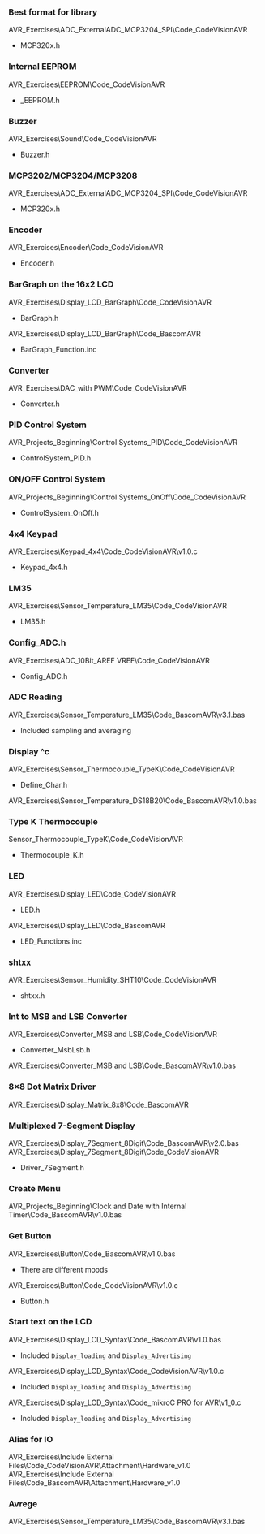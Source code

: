 ﻿### Best format for library
AVR_Exercises\ADC_ExternalADC_MCP3204_SPI\Code_CodeVisionAVR
- MCP320x.h

### Internal EEPROM
AVR_Exercises\EEPROM\Code_CodeVisionAVR
- _EEPROM.h

### Buzzer
AVR_Exercises\Sound\Code_CodeVisionAVR
- Buzzer.h

### MCP3202/MCP3204/MCP3208
AVR_Exercises\ADC_ExternalADC_MCP3204_SPI\Code_CodeVisionAVR
- MCP320x.h

### Encoder
AVR_Exercises\Encoder\Code_CodeVisionAVR
- Encoder.h

### BarGraph on the 16x2 LCD
AVR_Exercises\Display_LCD_BarGraph\Code_CodeVisionAVR
- BarGraph.h
 
AVR_Exercises\Display_LCD_BarGraph\Code_BascomAVR
- BarGraph_Function.inc

### Converter
AVR_Exercises\DAC_with PWM\Code_CodeVisionAVR
- Converter.h

### PID Control System
AVR_Projects_Beginning\Control Systems_PID\Code_CodeVisionAVR
- ControlSystem_PID.h

### ON/OFF Control System
AVR_Projects_Beginning\Control Systems_OnOff\Code_CodeVisionAVR
- ControlSystem_OnOff.h

### 4x4 Keypad
AVR_Exercises\Keypad_4x4\Code_CodeVisionAVR\v1.0.c
- Keypad_4x4.h

### LM35
AVR_Exercises\Sensor_Temperature_LM35\Code_CodeVisionAVR 
- LM35.h

### Config_ADC.h
AVR_Exercises\ADC_10Bit_AREF VREF\Code_CodeVisionAVR
- Config_ADC.h

### ADC Reading
AVR_Exercises\Sensor_Temperature_LM35\Code_BascomAVR\v3.1.bas
- Included sampling and averaging

### Display ^c
AVR_Exercises\Sensor_Thermocouple_TypeK\Code_CodeVisionAVR
- Define_Char.h

AVR_Exercises\Sensor_Temperature_DS18B20\Code_BascomAVR\v1.0.bas

### Type K Thermocouple
Sensor_Thermocouple_TypeK\Code_CodeVisionAVR
- Thermocouple_K.h

### LED
AVR_Exercises\Display_LED\Code_CodeVisionAVR
- LED.h

AVR_Exercises\Display_LED\Code_BascomAVR
- LED_Functions.inc

### shtxx
AVR_Exercises\Sensor_Humidity_SHT10\Code_CodeVisionAVR
- shtxx.h

### Int to MSB and LSB Converter
AVR_Exercises\Converter_MSB and LSB\Code_CodeVisionAVR
- Converter_MsbLsb.h

AVR_Exercises\Converter_MSB and LSB\Code_BascomAVR\v1.0.bas

### 8×8 Dot Matrix Driver
AVR_Exercises\Display_Matrix_8x8\Code_BascomAVR

### Multiplexed 7-Segment Display
AVR_Exercises\Display_7Segment_8Digit\Code_BascomAVR\v2.0.bas  
AVR_Exercises\Display_7Segment_8Digit\Code_CodeVisionAVR
- Driver_7Segment.h

### Create Menu
AVR_Projects_Beginning\Clock and Date with Internal Timer\Code_BascomAVR\v1.0.bas

### Get Button
AVR_Exercises\Button\Code_BascomAVR\v1.0.bas
- There are different moods

AVR_Exercises\Button\Code_CodeVisionAVR\v1.0.c
- Button.h

### Start text on the LCD
AVR_Exercises\Display_LCD_Syntax\Code_BascomAVR\v1.0.bas
- Included `Display_loading` and `Display_Advertising`

AVR_Exercises\Display_LCD_Syntax\Code_CodeVisionAVR\v1.0.c
- Included `Display_loading` and `Display_Advertising`

AVR_Exercises\Display_LCD_Syntax\Code_mikroC PRO for AVR\v1_0.c
- Included `Display_loading` and `Display_Advertising`
 
### Alias for IO
AVR_Exercises\Include External Files\Code_CodeVisionAVR\Attachment\Hardware_v1.0  
AVR_Exercises\Include External Files\Code_BascomAVR\Attachment\Hardware_v1.0

### Avrege
AVR_Exercises\Sensor_Temperature_LM35\Code_BascomAVR\v3.1.bas



